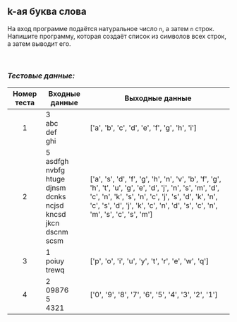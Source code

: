## k-ая буква слова

На вход программе подаётся натуральное число <code>n</code>, а затем <code>n</code> строк.
Напишите программу, которая создаёт список из символов всех строк, а затем выводит его.

<br>

### *Тестовые данные:*

| Номер теста | Входные данные                                                                             | Выходные данные                                                                                                                                                                                                                                        |
|:-----------:|--------------------------------------------------------------------------------------------|--------------------------------------------------------------------------------------------------------------------------------------------------------------------------------------------------------------------------------------------------------|
|      1      | 3<br>abc<br>def<br>ghi                                                                     | \['a', 'b', 'c', 'd', 'e', 'f', 'g', 'h', 'i']                                                                                                                                                                                                         |
|      2      | 5<br>asdfgh<br>nvbfg<br>htuge<br>djnsm<br>dcnks<br>ncjsd<br>kncsd<br>jkcn<br>dscnm<br>scsm | \['a', 's', 'd', 'f', 'g', 'h', 'n', 'v', 'b', 'f', 'g', 'h', 't', 'u', 'g', 'e', 'd', 'j', 'n', 's', 'm', 'd', 'c', 'n', 'k', 's', 'n', 'c', 'j', 's', 'd', 'k', 'n', 'c', 's', 'd', 'j', 'k', 'c', 'n', 'd', 's', 'c', 'n', 'm', 's', 'c', 's', 'm'] |
|      3      | 1<br>poiuy<br>trewq                                                                        | \['p', 'o', 'i', 'u', 'y', 't', 'r', 'e', 'w', 'q']                                                                                                                                                                                                    |
|      4      | 2<br>09876<br>5<br>4321                                                                    | \['0', '9', '8', '7', '6', '5', '4', '3', '2', '1']                                                                                                                                                                                                    |